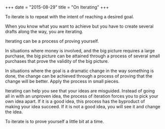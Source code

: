 +++
date = "2015-08-29"
title = "On Iterating"
+++

To iterate is to repeat with the intent of reaching a desired goal.

When you know what you want to achieve but you have to create several drafts
along the way, you are iterating.

Iterating can be a process of proving yourself.

In situations where money is involved, and the big picture requires a large
purchase, the big picture can be attained through a process of several small
purchases that prove the validity of the big picture.

In situations where the goal is a dramatic change in the way something is done,
the change can be achieved through a process of proving that the change will be
better. Apply the process in small pieces.

Iterating can help you see that your ideas are misguided. Instead of going all
in with an unproven idea, the process of iteration forces you to pick your own
idea apart. If it is a good idea, this process has the byproduct of making your
idea succeed. If it is not a good idea, you will see it and change the idea.

To iterate is to prove yourself a little bit at a time.
